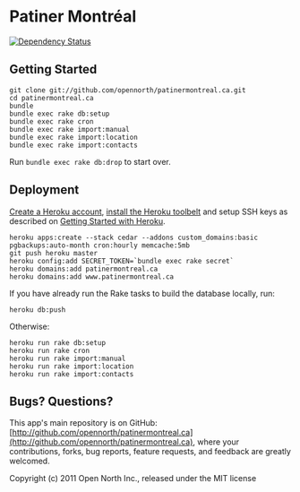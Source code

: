 # Patiner Montréal

[![Dependency Status](https://gemnasium.com/opennorth/patinermontreal.ca.png)](https://gemnasium.com/opennorth/patinermontreal.ca)

## Getting Started

    git clone git://github.com/opennorth/patinermontreal.ca.git
    cd patinermontreal.ca
    bundle
    bundle exec rake db:setup
    bundle exec rake cron
    bundle exec rake import:manual
    bundle exec rake import:location
    bundle exec rake import:contacts

Run `bundle exec rake db:drop` to start over.

## Deployment

[Create a Heroku account](http://heroku.com/signup), [install the Heroku toolbelt](https://toolbelt.heroku.com/) and setup SSH keys as described on [Getting Started with Heroku](http://devcenter.heroku.com/articles/quickstart).

    heroku apps:create --stack cedar --addons custom_domains:basic pgbackups:auto-month cron:hourly memcache:5mb
    git push heroku master
    heroku config:add SECRET_TOKEN=`bundle exec rake secret`
    heroku domains:add patinermontreal.ca
    heroku domains:add www.patinermontreal.ca

If you have already run the Rake tasks to build the database locally, run:

    heroku db:push

Otherwise:

    heroku run rake db:setup
    heroku run rake cron
    heroku run rake import:manual
    heroku run rake import:location
    heroku run rake import:contacts

## Bugs? Questions?

This app's main repository is on GitHub: [http://github.com/opennorth/patinermontreal.ca](http://github.com/opennorth/patinermontreal.ca), where your contributions, forks, bug reports, feature requests, and feedback are greatly welcomed.

Copyright (c) 2011 Open North Inc., released under the MIT license
